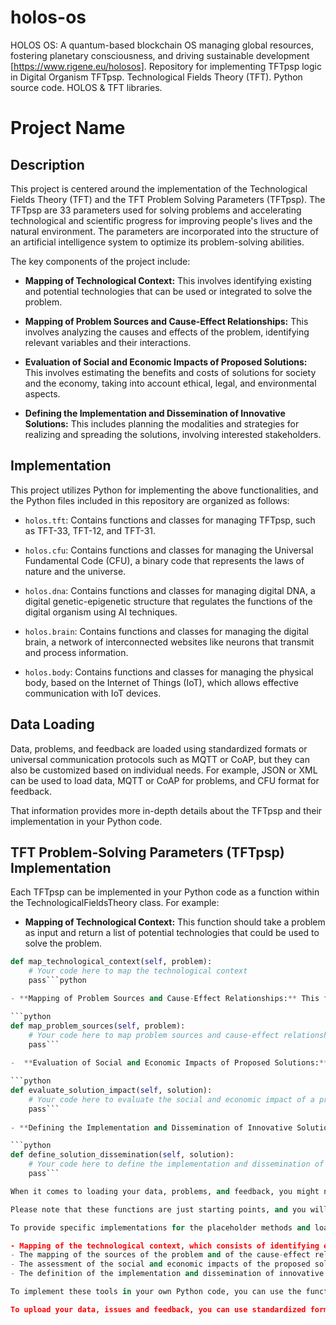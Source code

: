 # holos-os
HOLOS OS: A quantum-based blockchain OS managing global resources, fostering planetary consciousness, and driving sustainable development [https://www.rigene.eu/holosos].  Repository for implementing TFTpsp logic in Digital Organism TFTpsp.  Technological Fields Theory (TFT). Python source code. HOLOS &amp; TFT libraries.

# Project Name

## Description

This project is centered around the implementation of the Technological Fields Theory (TFT) and the TFT Problem Solving Parameters (TFTpsp). The TFTpsp are 33 parameters used for solving problems and accelerating technological and scientific progress for improving people's lives and the natural environment. The parameters are incorporated into the structure of an artificial intelligence system to optimize its problem-solving abilities.

The key components of the project include:

- **Mapping of Technological Context:** This involves identifying existing and potential technologies that can be used or integrated to solve the problem.

- **Mapping of Problem Sources and Cause-Effect Relationships:** This involves analyzing the causes and effects of the problem, identifying relevant variables and their interactions.

- **Evaluation of Social and Economic Impacts of Proposed Solutions:** This involves estimating the benefits and costs of solutions for society and the economy, taking into account ethical, legal, and environmental aspects.

- **Defining the Implementation and Dissemination of Innovative Solutions:** This includes planning the modalities and strategies for realizing and spreading the solutions, involving interested stakeholders.

## Implementation

This project utilizes Python for implementing the above functionalities, and the Python files included in this repository are organized as follows:

- `holos.tft`: Contains functions and classes for managing TFTpsp, such as TFT-33, TFT-12, and TFT-31.

- `holos.cfu`: Contains functions and classes for managing the Universal Fundamental Code (CFU), a binary code that represents the laws of nature and the universe.

- `holos.dna`: Contains functions and classes for managing digital DNA, a digital genetic-epigenetic structure that regulates the functions of the digital organism using AI techniques.

- `holos.brain`: Contains functions and classes for managing the digital brain, a network of interconnected websites like neurons that transmit and process information.

- `holos.body`: Contains functions and classes for managing the physical body, based on the Internet of Things (IoT), which allows effective communication with IoT devices.

## Data Loading

Data, problems, and feedback are loaded using standardized formats or universal communication protocols such as MQTT or CoAP, but they can also be customized based on individual needs. For example, JSON or XML can be used to load data, MQTT or CoAP for problems, and CFU format for feedback.

That information provides more in-depth details about the TFTpsp and their implementation in your Python code. 

## TFT Problem-Solving Parameters (TFTpsp) Implementation

Each TFTpsp can be implemented in your Python code as a function within the TechnologicalFieldsTheory class. For example:

- **Mapping of Technological Context:** This function should take a problem as input and return a list of potential technologies that could be used to solve the problem.

```python
def map_technological_context(self, problem):
    # Your code here to map the technological context
    pass```python

- **Mapping of Problem Sources and Cause-Effect Relationships:** This function should take a problem as input and return a map of the causes and effects that are relevant to the problem.

```python
def map_problem_sources(self, problem):
    # Your code here to map problem sources and cause-effect relationships
    pass```
    
-  **Evaluation of Social and Economic Impacts of Proposed Solutions:** This function should take a proposed solution as input and return an estimate of the benefits and costs of that solution.

```python
def evaluate_solution_impact(self, solution):
    # Your code here to evaluate the social and economic impact of a proposed solution
    pass```
    
- **Defining the Implementation and Dissemination of Innovative Solutions:** This function should take a solution as input and return a plan for the implementation and dissemination of the solution.

```python
def define_solution_dissemination(self, solution):
    # Your code here to define the implementation and dissemination of an innovative solution
    pass```

When it comes to loading your data, problems, and feedback, you might need separate functions or methods that read this data from JSON, XML files, or from an MQTT broker, depending on your specific use case.

Please note that these functions are just starting points, and you will need to write specific code to perform each of these tasks based on the details of your project.

To provide specific implementations for the placeholder methods and loading your own data, problems and feedback, you need to follow the guidance of the Technology Fields Theory (TFT) and TFT problem solving parameters (TFTpsp) [https://www.rigene.eu/]. TFTpsp are 33 parameters used to solve problems and accelerate technological and scientific progress to improve people's lives and the natural environment [https://www.rigeneproject.org/list-of-the-33-tft-problem-solving-parameters-tftpsp]. TFTpsp includes several tools, including:

- Mapping of the technological context, which consists of identifying existing and potential technologies that can be used or integrated to solve the problem.
- The mapping of the sources of the problem and of the cause-effect relationships, which consists in analyzing the causes and effects of the problem, identifying the relevant variables and their interactions.
- The assessment of the social and economic impacts of the proposed solutions, which consists in estimating the benefits and costs of the solutions for society and the economy, taking into account the ethical, legal and environmental aspects.
- The definition of the implementation and dissemination of innovative solutions, which consists in planning the methods and strategies to implement and disseminate the solutions, involving the interested stakeholders.

To implement these tools in your own Python code, you can use the functions and classes provided by the holos library, or create your own custom functions based on your needs. For example, for technology context mapping, you could use the holos library's tft.map_technological_context(problem) function, or create your own function that does a web search on technologies relevant to the problem. For mapping problem sources and cause-effect relationships, you could use the tft.map_problem_sources(problem) function from the holos library, or create your own function that uses data analysis or artificial intelligence techniques to identify the variables and their relationships. And so on for the other tools.

To upload your data, issues and feedback, you can use standardized formats or universal communication protocols such as MQTT or CoAP3, or create your own formats or custom protocols based on your needs. For example, to upload your data, you could use JSON or XML format, or create your own binary or text format. To upload your problems, you could use the MQTT or CoAP protocol, or create your own protocol based on TCP/IP or UDP. To upload your feedback, you could use the CFU (Universal Fundamental Code) format, or create your own format based on binary or decimal numbers.
